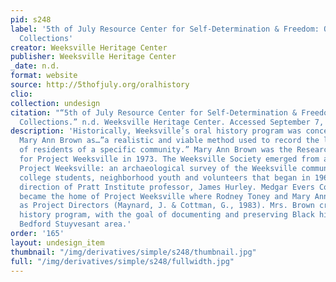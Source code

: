 ```yaml
---
pid: s248
label: '5th of July Resource Center for Self-Determination & Freedom: Oral History
  Collections'
creator: Weeksville Heritage Center
publisher: Weeksville Heritage Center
_date: n.d.
format: website
source: http://5thofjuly.org/oralhistory
clio:
collection: undesign
citation: "“5th of July Resource Center for Self-Determination & Freedom: Oral HIstory
  Collections.” n.d. Weeksville Heritage Center. Accessed September 7, 2021. http://5thofjuly.org/oralhistory."
description: 'Historically, Weeksville’s oral history program was conceptualized by
  Mary Ann Brown as…”a realistic and viable method used to record the life experiences
  of residents of a specific community.” Mary Ann Brown was the Research Coordinator
  for Project Weeksville in 1973. The Weeksville Society emerged from a workshop called
  Project Weeksville: an archaeological survey of the Weeksville community by local
  college students, neighborhood youth and volunteers that began in 1968 under the
  direction of Pratt Institute professor, James Hurley. Medgar Evers College eventually
  became the home of Project Weeksville where Rodney Toney and Mary Ann Brown served
  as Project Directors (Maynard, J. & Cottman, G., 1983). Mrs. Brown created the oral
  history program, with the goal of documenting and preserving Black history in the
  Bedford Stuyvesant area.'
order: '165'
layout: undesign_item
thumbnail: "/img/derivatives/simple/s248/thumbnail.jpg"
full: "/img/derivatives/simple/s248/fullwidth.jpg"
---
```


